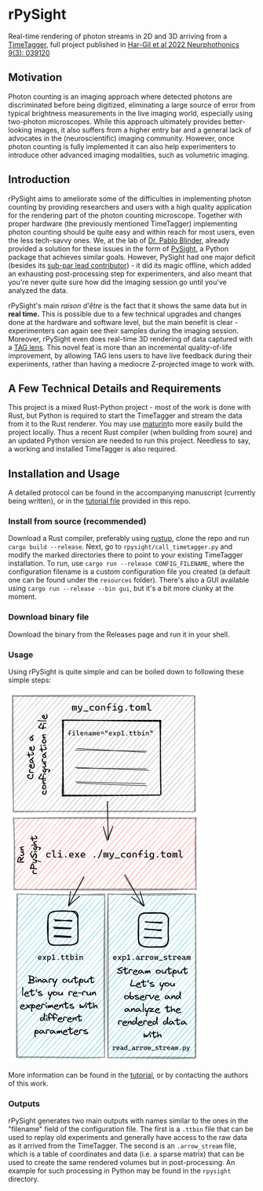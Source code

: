 # rPySight

Real-time rendering of photon streams in 2D and 3D arriving from a [TimeTagger](https://www.swabianinstruments.com/time-tagger/), full project published in [Har-Gil et al 2022 Neurphothonics 9(3): 039120](https://www.spiedigitallibrary.org/journals/neurophotonics/volume-9/issue-3/031920/Versatile-software-and-hardware-combo-enabling-photon-counting-acquisition-and/10.1117/1.NPh.9.3.031920.full)

## Motivation

Photon counting is an imaging approach where detected photons are discriminated before being digitized, eliminating a large source of error from typical brightness measurements in the live imaging world, especially using two-photon microscopes. While this approach ultimately provides better-looking images, it also suffers from a higher entry bar and a general lack of advocates in the (neuroscientific) imaging community.  However, once photon counting is fully implemented it can also help experimenters to introduce other advanced imaging modalities, such as volumetric imaging. 

## Introduction

rPySight aims to ameliorate some of the difficulties in implementing photon counting by providing researchers and users with a high quality application for the rendering part of the photon counting microscope. Together with proper hardware (the previously mentioned TimeTagger) implementing photon counting should be quite easy and within reach for most users, even the less tech-savvy ones. We, at the lab of [Dr. Pablo Blinder](http://pblab.tau.ac.il/en/), already provided a solution for these issues in the form of [PySight](https://github.com/PBLab/python-pysight), a Python package that achieves similar goals. However, PySight had one major deficit (besides its [sub-par lead contributor](https://github.com/PBLab/python-pysight/graphs/contributors)) - it did its magic offline, which added an exhausting post-processing step for experimenters, and also meant that you're never quite sure how did the imaging session go until you've analyzed the data.

rPySight's main _raison d'être_ is the fact that it shows the same data but in **real time.** This is possible due to a few technical upgrades and changes done at the hardware and software level, but the main benefit is clear - experimenters can again see their samples during the imaging session. Moreover, rPySight even does real-time 3D rendering of data captured with a [TAG lens](https://www.mitutoyo.com/taglens/). This novel feat is more than an incremental quality-of-life improvement, by allowing TAG lens users to have live feedback during their experiments, rather than having a mediocre Z-projected image to work with.

## A Few Technical Details and Requirements

This project is a mixed Rust-Python project - most of the work is done with Rust, but Python is required to start the TimeTagger and stream the data from it to the Rust renderer. You may use [maturin](https://github.com/PyO3/maturin)to more easily build the project locally. Thus a recent Rust compiler (when building from soure) and an updated Python version are needed to run this project. Needless to say, a working and installed TimeTagger is also required.

## Installation and Usage

A detailed protocol can be found in the accompanying manuscript (currently being written), or in the [tutorial file](https://github.com/PBLab/rpysight/blob/main/TUTORIAL.md) provided in this repo.

### Install from source (recommended)

Download a Rust compiler, preferably using [rustup](https://rustup.rs/), clone the repo and run `cargo build --release`. Next, go to `rpysight/call_timetagger.py` and modify the marked directories there to point to your existing TimeTagger installation. To run, use `cargo run --release CONFIG_FILENAME`, where the configuration filename is a custom configuration file you created (a default one can be found under the `resources` folder). There's also a GUI available using `cargo run --release --bin gui`, but it's a bit more clunky at the moment.

### Download binary file

Download the binary from the Releases page and run it in your shell.

### Usage

Using rPySight is quite simple and can be boiled down to following these simple steps:

![Using rPySight](resources/rpysight_config_scheme.png)

More information can be found in the [tutorial](https://github.com/PBLab/rpysight/blob/main/TUTORIAL.md), or by contacting the authors of this work.
### Outputs

rPySight generates two main outputs with names similar to the ones in the "filename" field of the configuration file. The first is a `.ttbin` file that can be used to replay old experiments and generally have access to the raw data as it arrived from the TimeTagger. The second is an `.arrow_stream` file, which is a table of coordinates and data (i.e. a sparse matrix) that can be used to create the same rendered volumes but in post-processing. An example for such processing in Python may be found in the `rpysight` directory.
